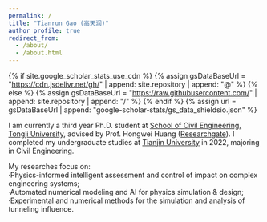 ```yaml
---
permalink: /
title: "Tianrun Gao (高天润)"
author_profile: true
redirect_from: 
  - /about/
  - /about.html
---
```


{% if site.google_scholar_stats_use_cdn %}
{% assign gsDataBaseUrl = "https://cdn.jsdelivr.net/gh/" | append: site.repository | append: "@" %}
{% else %}
{% assign gsDataBaseUrl = "https://raw.githubusercontent.com/" | append: site.repository | append: "/" %}
{% endif %}
{% assign url = gsDataBaseUrl | append: "google-scholar-stats/gs_data_shieldsio.json" %}

<span class='anchor' id='about-me'></span>

I am currently a third year Ph.D. student at [School of Civil Engineering, Tongji University](https://civileng.tongji.edu.cn/main.htm), advised by Prof. Hongwei Huang ([Researchgate](https://www.researchgate.net/profile/H-Huang-4)). I completed my undergraduate studies at [Tianjin University](https://www.tju.edu.cn/index.htm) in 2022, majoring in Civil Engineering. 

My researches focus on:                                                                                                                              
·Physics-informed intelligent assessment and control of impact on complex engineering systems;                       
·Automated numerical modeling and AI for physics simulation & design;
·Experimental and numerical methods for the simulation and analysis of tunneling influence.      


